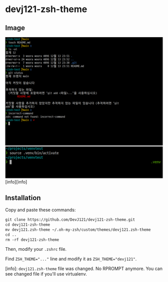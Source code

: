 # devj121-zsh-theme

## Image
![git image](./git_test.png)
![virtualev image](./virtualenv_test.png)[info][info]

## Installation
Copy and paste these commands:
```
git clone https://github.com/DevJ121/devj121-zsh-theme.git
cd devj121-zsh-theme
mv devj121.zsh-theme ~/.oh-my-zsh/custom/themes/devj121.zsh-theme
cd ..
rm -rf devj121-zsh-theme
```

Then, modify your ```.zshrc``` file.

Find ```ZSH_THEME="..."``` line and modify it as ```ZSH_THEME="devj121"```.

[info]: ```devj121.zsh-theme``` file was changed. No RPROMPT anymore. You can see changed file if you'll use virtualenv.

